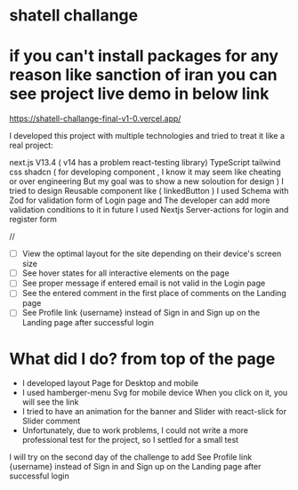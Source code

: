 # shatell challange
# if you can't install packages for any reason like sanction of iran you can see project live demo in below link
https://shatell-challange-final-v1-0.vercel.app/



I developed this project with multiple technologies and tried to treat it like a real project:

next.js V13.4 ( v14 has a problem react-testing library)
TypeScript
tailwind css
shadcn ( for developing component , I know it may seem like cheating or over engineering But my goal was to show a new soloution for design  )
I tried to design Reusable component like ( linkedButton )
I used Schema with Zod for validation form of Login page and The developer can add more validation conditions to it in future
I used Nextjs Server-actions for login and register form

//

- [ ] View the optimal layout for the site depending on their device's screen size
- [ ] See hover states for all interactive elements on the page
- [ ] See proper message if entered email is not valid in the Login page
- [ ] See the entered comment in the first place of comments on the Landing page
- [ ] See Profile link {username} instead of Sign in and Sign up on the Landing page after successful login

# What did I do? from top of the page

- I developed layout Page for Desktop and mobile
- I used hamberger-menu Svg for mobile device When you click on it, you will see the link
- I tried to have an animation for the banner and Slider with react-slick for Slider comment
- Unfortunately, due to work problems, I could not write a more professional test for the project, so I settled for a small test

I will try on the second day of the challenge to add See Profile link {username} instead of Sign in and Sign up on the Landing page after successful login